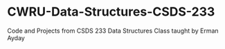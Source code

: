 # CWRU-Data-Structures-CSDS-233
Code and Projects from CSDS 233 Data Structures Class taught by Erman Ayday
